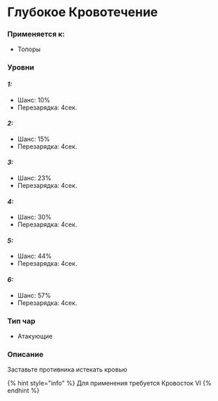 # Глубокое Кровотечение

### Применяется к:

* Топоры

### Уровни

#### _1:_&#x20;

* Шанс: 10%
* Перезарядка:  4сек.

#### _2:_

* Шанс: 15%
* Перезарядка:  4сек.&#x20;

#### _3:_&#x20;

* Шанс: 23%
* Перезарядка:  4сек.

#### _4:_

* Шанс: 30%
* Перезарядка:  4сек.&#x20;

#### _5:_&#x20;

* Шанс: 44%
* Перезарядка:  4сек.

#### _6:_

* Шанс: 57%
* Перезарядка:  4сек.&#x20;

### Тип чар

* Атакующие

### Описание&#x20;

Заставьте противника истекать кровью

{% hint style="info" %}
Для применения требуется Кровосток VI
{% endhint %}
